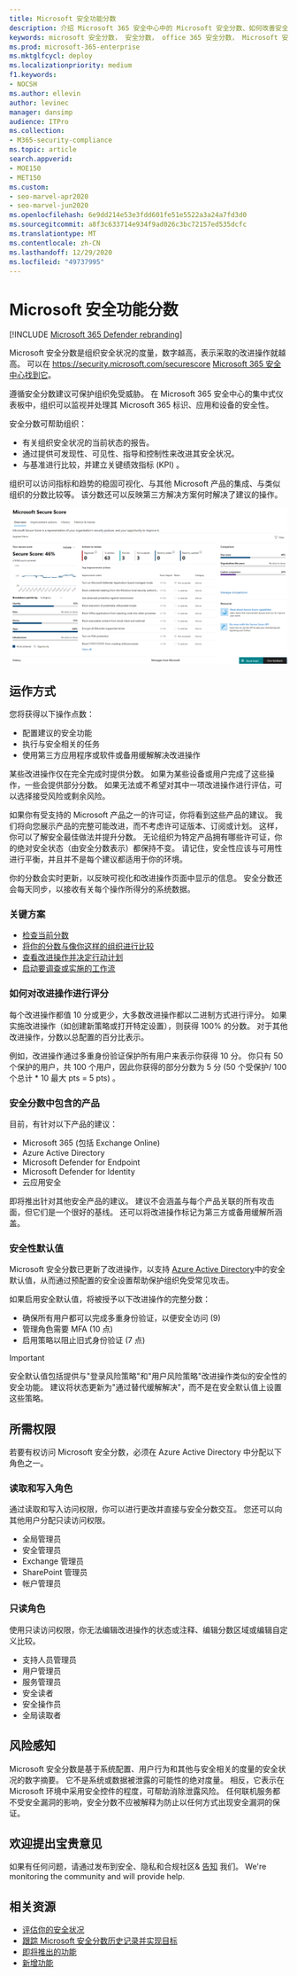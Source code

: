 ```yaml
---
title: Microsoft 安全功能分数
description: 介绍 Microsoft 365 安全中心中的 Microsoft 安全分数、如何改善安全状态以及管理员期望的安全。
keywords: microsoft 安全分数， 安全分数， office 365 安全分数， Microsoft 安全分数， microsoft 365 安全中心， 改进操作
ms.prod: microsoft-365-enterprise
ms.mktglfcycl: deploy
ms.localizationpriority: medium
f1.keywords:
- NOCSH
ms.author: ellevin
author: levinec
manager: dansimp
audience: ITPro
ms.collection:
- M365-security-compliance
ms.topic: article
search.appverid:
- MOE150
- MET150
ms.custom:
- seo-marvel-apr2020
- seo-marvel-jun2020
ms.openlocfilehash: 6e9dd214e53e3fdd601fe51e5522a3a24a7fd3d0
ms.sourcegitcommit: a8f3c633714e934f9ad026c3bc72157ed535dcfc
ms.translationtype: MT
ms.contentlocale: zh-CN
ms.lasthandoff: 12/29/2020
ms.locfileid: "49737995"
---
```

# <a name="microsoft-secure-score"></a>Microsoft 安全功能分数

[!INCLUDE [Microsoft 365 Defender rebranding](../includes/microsoft-defender.md)]

Microsoft 安全分数是组织安全状况的度量，数字越高，表示采取的改进操作就越高。 可以在 https://security.microsoft.com/securescore [Microsoft 365 安全中心找到它](overview-security-center.md)。

遵循安全分数建议可保护组织免受威胁。 在 Microsoft 365 安全中心的集中式仪表板中，组织可以监视并处理其 Microsoft 365 标识、应用和设备的安全性。

安全分数可帮助组织：  

* 有关组织安全状况的当前状态的报告。
* 通过提供可发现性、可见性、指导和控制性来改进其安全状况。  
* 与基准进行比较，并建立关键绩效指标 (KPI) 。

组织可以访问指标和趋势的稳固可视化、与其他 Microsoft 产品的集成、与类似组织的分数比较等。 该分数还可以反映第三方解决方案何时解决了建议的操作。

![安全分数主页](../../media/secure-score/secure-score-homepage-new.png)

## <a name="how-it-works"></a>运作方式

您将获得以下操作点数：

- 配置建议的安全功能
- 执行与安全相关的任务
- 使用第三方应用程序或软件或备用缓解解决改进操作

某些改进操作仅在完全完成时提供分数。 如果为某些设备或用户完成了这些操作，一些会提供部分分数。 如果无法或不希望对其中一项改进操作进行评估，可以选择接受风险或剩余风险。

如果你有受支持的 Microsoft 产品之一的许可证，你将看到这些产品的建议。 我们将向您展示产品的完整可能改进，而不考虑许可证版本、订阅或计划。 这样，你可以了解安全最佳做法并提升分数。 无论组织为特定产品拥有哪些许可证，你的绝对安全状态（由安全分数表示）都保持不变。 请记住，安全性应该与可用性进行平衡，并且并不是每个建议都适用于你的环境。

你的分数会实时更新，以反映可视化和改进操作页面中显示的信息。 安全分数还会每天同步，以接收有关每个操作所得分的系统数据。

### <a name="key-scenarios"></a>关键方案

- [检查当前分数](microsoft-secure-score-improvement-actions.md#check-your-current-score)
- [将你的分数与像你这样的组织进行比较](microsoft-secure-score-history-metrics-trends.md#compare-your-score-to-organizations-like-yours)
- [查看改进操作并决定行动计划](microsoft-secure-score-improvement-actions.md#take-action-to-improve-your-score)
- [启动要调查或实施的工作流](microsoft-secure-score-improvement-actions.md#view-improvement-action-details)

### <a name="how-improvement-actions-are-scored"></a>如何对改进操作进行评分

每个改进操作都值 10 分或更少，大多数改进操作都以二进制方式进行评分。 如果实施改进操作（如创建新策略或打开特定设置），则获得 100% 的分数。 对于其他改进操作，分数以总配置的百分比表示。

例如，改进操作通过多重身份验证保护所有用户来表示你获得 10 分。 你只有 50 个保护的用户，共 100 个用户，因此你获得的部分分数为 5 分 (50 个受保护/ 100 个总计 * 10 最大 pts = 5 pts) 。

### <a name="products-included-in-secure-score"></a>安全分数中包含的产品

目前，有针对以下产品的建议：

- Microsoft 365 (包括 Exchange Online) 
- Azure Active Directory
- Microsoft Defender for Endpoint
- Microsoft Defender for Identity
- 云应用安全

即将推出针对其他安全产品的建议。 建议不会涵盖与每个产品关联的所有攻击面，但它们是一个很好的基线。 还可以将改进操作标记为第三方或备用缓解所涵盖。

### <a name="security-defaults"></a>安全性默认值

Microsoft 安全分数已更新了改进操作，以支持 [Azure Active Directory](https://docs.microsoft.com/azure/active-directory/fundamentals/concept-fundamentals-security-defaults)中的安全默认值，从而通过预配置的安全设置帮助保护组织免受常见攻击。

如果启用安全默认值，将被授予以下改进操作的完整分数：

- 确保所有用户都可以完成多重身份验证，以便安全访问 (9) 
- 管理角色需要 MFA (10 点) 
- 启用策略以阻止旧式身份验证 (7 点) 

>[!IMPORTANT]
>安全默认值包括提供与"登录风险策略"和"用户风险策略"改进操作类似的安全性的安全功能。 建议将状态更新为"通过替代缓解解决"，而不是在安全默认值上设置这些策略。

## <a name="required-permissions"></a>所需权限

若要有权访问 Microsoft 安全分数，必须在 Azure Active Directory 中分配以下角色之一。

### <a name="read-and-write-roles"></a>读取和写入角色

通过读取和写入访问权限，你可以进行更改并直接与安全分数交互。 您还可以向其他用户分配只读访问权限。

* 全局管理员
* 安全管理员
* Exchange 管理员
* SharePoint 管理员
* 帐户管理员

### <a name="read-only-roles"></a>只读角色

使用只读访问权限，你无法编辑改进操作的状态或注释、编辑分数区域或编辑自定义比较。

* 支持人员管理员
* 用户管理员
* 服务管理员
* 安全读者
* 安全操作员
* 全局读取者

## <a name="risk-awareness"></a>风险感知

Microsoft 安全分数是基于系统配置、用户行为和其他与安全相关的度量的安全状况的数字摘要。 它不是系统或数据被泄露的可能性的绝对度量。 相反，它表示在 Microsoft 环境中采用安全控件的程度，可帮助消除泄露风险。 任何联机服务都不受安全漏洞的影响，安全分数不应被解释为防止以任何方式出现安全漏洞的保证。

## <a name="we-want-to-hear-from-you"></a>欢迎提出宝贵意见

如果有任何问题，请通过发布到安全、隐私和合规社区& [告知](https://techcommunity.microsoft.com/t5/Security-Privacy-Compliance/bd-p/security_privacy) 我们。 We're monitoring the community and will provide help.

## <a name="related-resources"></a>相关资源

- [评估你的安全状况](microsoft-secure-score-improvement-actions.md)
- [跟踪 Microsoft 安全分数历史记录并实现目标](microsoft-secure-score-history-metrics-trends.md)
- [即将推出的功能](microsoft-secure-score-whats-coming.md)
- [新增功能](microsoft-secure-score-whats-new.md)
